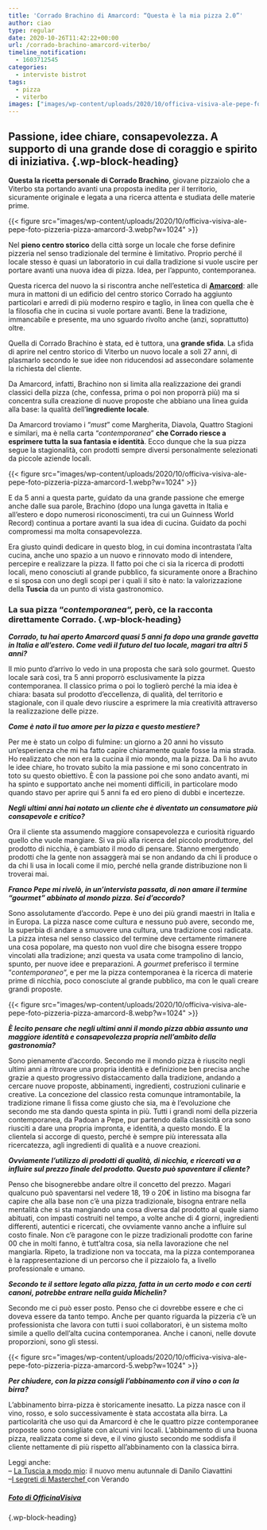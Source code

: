 ```yaml
---
title: 'Corrado Brachino di Amarcord: “Questa è la mia pizza 2.0”'
author: ciao
type: regular
date: 2020-10-26T11:42:22+00:00
url: /corrado-brachino-amarcord-viterbo/
timeline_notification:
  - 1603712545
categories:
  - interviste bistrot
tags:
  - pizza
  - viterbo
images: ["images/wp-content/uploads/2020/10/officiva-visiva-ale-pepe-foto-pizzeria-pizza-amarcord-9.webp"]
---
```

## Passione, idee chiare, consapevolezza. A supporto di una grande dose di coraggio e spirito di iniziativa.  {.wp-block-heading}

**Questa la ricetta personale di Corrado Brachino**, giovane pizzaiolo che a Viterbo sta portando avanti una proposta inedita per il territorio, sicuramente originale e legata a una ricerca attenta e studiata delle materie prime. 


{{< figure src="images/wp-content/uploads/2020/10/officiva-visiva-ale-pepe-foto-pizzeria-pizza-amarcord-3.webp?w=1024" >}}


Nel **pieno centro storico** della città sorge un locale che forse definire pizzeria nel senso tradizionale del termine è limitativo. Proprio perché il locale stesso è quasi un laboratorio in cui dalla tradizione si vuole uscire per portare avanti una nuova idea di pizza. Idea, per l&#8217;appunto, contemporanea. 

Questa ricerca del nuovo la si riscontra anche nell&#8217;estetica di **<a href="https://it-it.facebook.com/Amarcordviterbo/" target="_blank" rel="noreferrer noopener">Amarcord</a>**: alle mura in mattoni di un edificio del centro storico Corrado ha aggiunto particolari e arredi di più moderno respiro e taglio, in linea con quella che è la filosofia che in cucina si vuole portare avanti. Bene la tradizione, immancabile e presente, ma uno sguardo rivolto anche (anzi, soprattutto) oltre.

Quella di Corrado Brachino è stata, ed è tuttora, una **grande sfida**. La sfida di aprire nel centro storico di Viterbo un nuovo locale a soli 27 anni, di plasmarlo secondo le sue idee non riducendosi ad assecondare solamente la richiesta del cliente. 

Da Amarcord, infatti, Brachino non si limita alla realizzazione dei grandi classici della pizza (che, confessa, prima o poi non proporrà più) ma si concentra sulla creazione di nuove proposte che abbiano una linea guida alla base: la qualità dell&#8217;**ingrediente locale**. 

Da Amarcord troviamo i &#8220;_must_&#8221; come Margherita, Diavola, Quattro Stagioni e similari, ma è nella carta &#8220;_contemporanea_&#8221; **che Corrado riesce a esprimere tutta la sua fantasia e identità**. Ecco dunque che la sua pizza segue la stagionalità, con prodotti sempre diversi personalmente selezionati da piccole aziende locali.


{{< figure src="images/wp-content/uploads/2020/10/officiva-visiva-ale-pepe-foto-pizzeria-pizza-amarcord-1.webp?w=1024" >}}


E da 5 anni a questa parte, guidato da una grande passione che emerge anche dalle sua parole, Brachino (dopo una lunga gavetta in Italia e all&#8217;estero e dopo numerosi riconoscimenti, tra cui un Guinness World Record) continua a portare avanti la sua idea di cucina. Guidato da pochi compromessi ma molta consapevolezza.

Era giusto quindi dedicare in questo blog, in cui domina incontrastata l&#8217;alta cucina, anche uno spazio a un nuovo e rinnovato modo di intendere, percepire e realizzare la pizza. Il fatto poi che ci sia la ricerca di prodotti locali, meno conosciuti al grande pubblico, fa sicuramente onore a Brachino e si sposa con uno degli scopi per i quali il sito è nato: la valorizzazione della **Tuscia** da un punto di vista gastronomico.

### La sua pizza &#8220;_contemporanea_&#8220;, però, ce la racconta direttamente Corrado. {.wp-block-heading}

**_Corrado, tu hai aperto Amarcord quasi 5 anni fa dopo una grande gavetta in Italia e all&#8217;estero. Come vedi il futuro del tuo locale, magari tra altri 5 anni?_**

Il mio punto d&#8217;arrivo lo vedo in una proposta che sarà solo gourmet. Questo locale sarà così, tra 5 anni proporrò esclusivamente la pizza contemporanea. Il classico prima o poi lo toglierò perché la mia idea è chiara: basata sul prodotto d&#8217;eccellenza, di qualità, del territorio e stagionale, con il quale devo riuscire a esprimere la mia creatività attraverso la realizzazione delle pizze. 

**_Come è nato il tuo amore per la pizza e questo mestiere?_**

Per me è stato un colpo di fulmine: un giorno a 20 anni ho vissuto un&#8217;esperienza che mi ha fatto capire chiaramente quale fosse la mia strada. Ho realizzato che non era la cucina il mio mondo, ma la pizza. Da lì ho avuto le idee chiare, ho trovato subito la mia passione e mi sono concentrato in toto su questo obiettivo. È con la passione poi che sono andato avanti, mi ha spinto e supportato anche nei momenti difficili, in particolare modo quando stavo per aprire qui 5 anni fa ed ero pieno di dubbi e incertezze.

**_Negli ultimi anni hai notato un cliente che è diventato un consumatore più consapevole e critico?_**

Ora il cliente sta assumendo maggiore consapevolezza e curiosità riguardo quello che vuole mangiare. Si va più alla ricerca del piccolo produttore, del prodotto di nicchia, è cambiato il modo di pensare. Stanno emergendo prodotti che la gente non assaggerà mai se non andando da chi li produce o da chi li usa in locali come il mio, perché nella grande distribuzione non li troverai mai.

**_Franco Pepe mi rivelò, in un&#8217;intervista passata, di non amare il termine &#8220;gourmet&#8221; abbinato al mondo pizza. Sei d&#8217;accordo?_**

Sono assolutamente d&#8217;accordo. Pepe è uno dei più grandi maestri in Italia e in Europa. La pizza nasce come cultura e nessuno può avere, secondo me, la superbia di andare a smuovere una cultura, una tradizione così radicata. La pizza intesa nel senso classico del termine deve certamente rimanere una cosa popolare, ma questo non vuol dire che bisogna essere troppo vincolati alla tradizione; anzi questa va usata come trampolino di lancio, spunto, per nuove idee e preparazioni. A _gourmet_ preferisco il termine &#8220;_contemporaneo_&#8220;, e per me la pizza contemporanea è la ricerca di materie prime di nicchia, poco conosciute al grande pubblico, ma con le quali creare grandi proposte.


{{< figure src="images/wp-content/uploads/2020/10/officiva-visiva-ale-pepe-foto-pizzeria-pizza-amarcord-8.webp?w=1024" >}}




**_È lecito pensare che negli ultimi anni il mondo pizza abbia assunto una maggiore identità e consapevolezza propria nell&#8217;ambito della gastronomia?_**

Sono pienamente d&#8217;accordo. Secondo me il mondo pizza è riuscito negli ultimi anni a ritrovare una propria identità e definizione ben precisa anche grazie a questo progressivo distaccamento dalla tradizione, andando a cercare nuove proposte, abbinamenti, ingredienti, costruzioni culinarie e creative. La concezione del classico resta comunque intramontabile, la tradizione rimane lì fissa come giusto che sia, ma è l&#8217;evoluzione che secondo me sta dando questa spinta in più. Tutti i grandi nomi della pizzeria contemporanea, da Padoan a Pepe, pur partendo dalla classicità ora sono riusciti a dare una propria impronta, e identità, a questo mondo. E la clientela si accorge di questo, perché è sempre più interessata alla ricercatezza, agli ingredienti di qualità e a nuove creazioni.

**_Ovviamente l&#8217;utilizzo di prodotti di qualità, di nicchia, e ricercati va a influire sul prezzo finale del prodotto. Questo può spaventare il cliente?_**

Penso che bisognerebbe andare oltre il concetto del prezzo. Magari qualcuno può spaventarsi nel vedere 18, 19 o 20€ in listino ma bisogna far capire che alla base non c&#8217;è una pizza tradizionale, bisogna entrare nella mentalità che si sta mangiando una cosa diversa dal prodotto al quale siamo abituati, con impasti costruiti nel tempo, a volte anche di 4 giorni, ingredienti differenti, autentici e ricercati, che ovviamente vanno anche a influire sul costo finale. Non c&#8217;è paragone con le pizze tradizionali prodotte con farine 00 che in molti fanno, è tutt&#8217;altra cosa, sia nella lavorazione che nel mangiarla. Ripeto, la tradizione non va toccata, ma la pizza contemporanea è la rappresentazione di un percorso che il pizzaiolo fa, a livello professionale e umano.

**_Secondo te il settore legato alla pizza, fatta in un certo modo e con certi canoni, potrebbe entrare nella guida Michelin?_**

Secondo me ci può esser posto. Penso che ci dovrebbe essere e che ci doveva essere da tanto tempo. Anche per quanto riguarda la pizzeria c&#8217;è un professionista che lavora con tutti i suoi collaboratori, è un sistema molto simile a quello dell&#8217;alta cucina contemporanea. Anche i canoni, nelle dovute proporzioni, sono gli stessi.


{{< figure src="images/wp-content/uploads/2020/10/officiva-visiva-ale-pepe-foto-pizzeria-pizza-amarcord-5.webp?w=1024" >}}


  
**_Per chiudere, con la pizza consigli l&#8217;abbinamento con il vino o con la birra?_**

L&#8217;abbinamento birra-pizza è storicamente inesatto. La pizza nasce con il vino, rosso, e solo successivamente è stata accostata alla birra. La particolarità che uso qui da Amarcord è che le quattro pizze contemporanee proposte sono consigliate con alcuni vini locali. L&#8217;abbinamento di una buona pizza, realizzata come si deve, e il vino giusto secondo me soddisfa il cliente nettamente di più rispetto all&#8217;abbinamento con la classica birra.

Leggi anche:  
&#8211; <a rel="noreferrer noopener" href="https://aleepepe.com/2020/10/19/danilo-ciavattini-ristorante-menu/" target="_blank">La Tuscia a modo mio</a>: il nuovo menu autunnale di Danilo Ciavattini  
&#8211;<a rel="noreferrer noopener" href="https://aleepepe.com/2020/09/07/segreti-masterchef-verando/" target="_blank">I segreti di Masterchef </a>con Verando

##### **<a href="https://www.officinavisiva.it/" target="_blank" rel="noreferrer noopener">Foto di OfficinaVisiva</a>**  
 {.wp-block-heading}